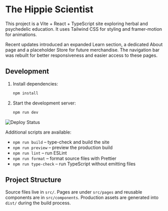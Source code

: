 # The Hippie Scientist

This project is a Vite + React + TypeScript site exploring herbal and psychedelic education. It uses Tailwind CSS for styling and framer-motion for animations.

Recent updates introduced an expanded Learn section, a dedicated About page and a placeholder Store for future merchandise. The navigation bar was rebuilt for better responsiveness and easier access to these pages.

## Development

1. Install dependencies:
   ```bash
   npm install
   ```
2. Start the development server:
   ```bash
   npm run dev
   ```
![Deploy Status](https://github.com/razzleberrytt/hippie-scientist-site/actions/workflows/pages/pages-build-deployment/badge.svg)

Additional scripts are available:

- `npm run build` – type-check and build the site
- `npm run preview` – preview the production build
- `npm run lint` – run ESLint
- `npm run format` – format source files with Prettier
- `npm run type-check` – run TypeScript without emitting files

## Project Structure

Source files live in `src/`. Pages are under `src/pages` and reusable components are in `src/components`. Production assets are generated into `dist/` during the build process.

